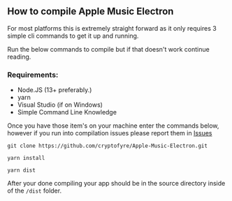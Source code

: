 ## How to compile Apple Music Electron
For most platforms this is extremely straight forward as it only requires 3 simple cli commands to get it up and running.

Run the below commands to compile but if that doesn't work continue reading.

### Requirements:
* Node.JS (13+ preferably.)
* yarn
* Visual Studio (if on Windows)
* Simple Command Line Knowledge

Once you have those item's on your machine enter the commands below, however if you run into compilation issues please report them in [Issues](https://github.com/cryptofyre/Apple-Music-Electron/issues)
<br />



```
git clone https://github.com/cryptofyre/Apple-Music-Electron.git

yarn install

yarn dist
```
After your done compiling your app should be in the source directory inside of the `/dist` folder.